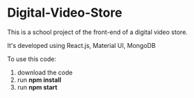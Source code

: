 # Digital-Video-Store
This is a school project of the front-end of a digital video store. 

It's developed using React.js, Material UI, MongoDB

To use this code:
1. download the code
2. run **npm install**
3. run **npm start**
